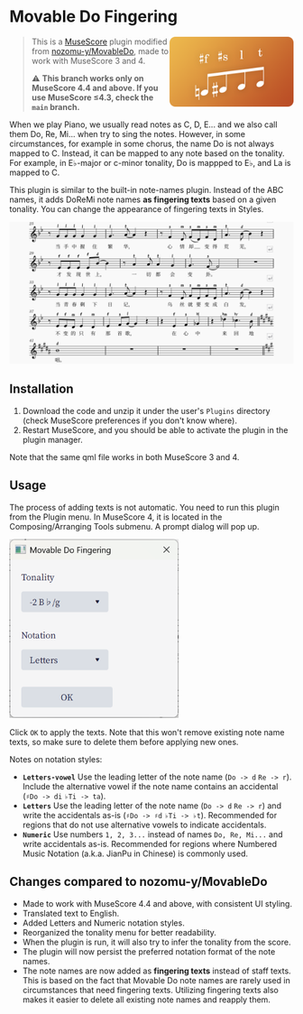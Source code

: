 # Movable Do Fingering

<img align=right src="./MovableDoFingering.png" width=220px />

> This is a [MuseScore](http://musescore.org/) plugin modified from [nozomu-y/MovableDo](https://github.com/nozomu-y/MovableDo), made to work with MuseScore 3 and 4.
> 
> ⚠️ **This branch works only on MuseScore 4.4 and above. If you use MuseScore ≤4.3, check the `main` branch.**

When we play Piano, we usually read notes as C, D, E... and we also call them Do, Re, Mi... when try to sing the notes. However, in some circumstances, for example in some chorus, the name Do is not always mapped to C. Instead, it can be mapped to any note based on the tonality. For example, in E♭-major or c-minor tonality, Do is mappped to E♭, and La is mapped to C.

This plugin is similar to the built-in note-names plugin. Instead of the ABC names, it adds DoReMi note names **as fingering texts** based on a given tonality. You can change the appearance of fingering texts in Styles.

![Example score using the plugin](readme-assets/example-score.png)

## Installation

1. Download the code and unzip it under the user's `Plugins` directory (check MuseScore preferences if you don't know where).
2. Restart MuseScore, and you should be able to activate the plugin in the plugin manager.

Note that the same qml file works in both MuseScore 3 and 4.

## Usage

The process of adding texts is not automatic. You need to run this plugin from the Plugin menu. In MuseScore 4, it is located in the Composing/Arranging Tools submenu. A prompt dialog will pop up.

<img alt="Dialog" src="readme-assets/dialog.png" width=300 />

Click `OK` to apply the texts. Note that this won't remove existing note name texts, so make sure to delete them before applying new ones.

Notes on notation styles:

- **`Letters-vowel`** Use the leading letter of the note name (`Do -> d` `Re -> r`). Include the alternative vowel if the note name contains an accidental (`♯Do -> di` `♭Ti -> ta`).
- **`Letters`** Use the leading letter of the note name (`Do -> d` `Re -> r`) and write the accidentals as-is (`♯Do -> ♯d` `♭Ti -> ♭t`). Recommended for regions that do not use alternative vowels to indicate accidentals.
- **`Numeric`** Use numbers `1, 2, 3...` instead of names `Do, Re, Mi...` and write accidentals as-is. Recommended for regions where Numbered Music Notation (a.k.a. JianPu in Chinese) is commonly used.

## Changes compared to nozomu-y/MovableDo

- Made to work with MuseScore 4.4 and above, with consistent UI styling.
- Translated text to English.
- Added Letters and Numeric notation styles.
- Reorganized the tonality menu for better readability.
- When the plugin is run, it will also try to infer the tonality from the score.
- The plugin will now persist the preferred notation format of the note names.
- The note names are now added as **fingering texts** instead of staff texts. This is based on the fact that Movable Do note names are rarely used in circumstances that need fingering texts. Utilizing fingering texts also makes it easier to delete all existing note names and reapply them.

